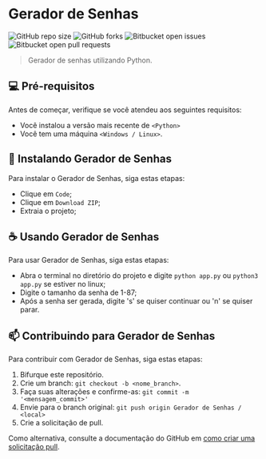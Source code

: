 # Gerador de Senhas

![GitHub repo size](https://img.shields.io/github/repo-size/gabriel-preti-ferraz/Gerador-Senhas?style=for-the-badge)
![GitHub forks](https://img.shields.io/github/forks/gabriel-preti-ferraz/Gerador-Senhas?style=for-the-badge)
![Bitbucket open issues](https://img.shields.io/bitbucket/issues/gabriel-preti-ferraz/Gerador-Senhas?style=for-the-badge)
![Bitbucket open pull requests](https://img.shields.io/bitbucket/pr-raw/gabriel-preti-ferraz/Gerador-Senhas?style=for-the-badge)

> Gerador de senhas utilizando Python.

## 💻 Pré-requisitos

Antes de começar, verifique se você atendeu aos seguintes requisitos:
* Você instalou a versão mais recente de `<Python>`
* Você tem uma máquina `<Windows / Linux>`.

## 🚀 Instalando Gerador de Senhas

Para instalar o Gerador de Senhas, siga estas etapas:

* Clique em `Code`;
* Clique em `Download ZIP`;
* Extraia o projeto;

## ☕ Usando Gerador de Senhas

Para usar Gerador de Senhas, siga estas etapas:

* Abra o terminal no diretório do projeto e digite `python app.py` ou `python3 app.py` se estiver no linux;
* Digite o tamanho da senha de 1-87;
* Após a senha ser gerada, digite 's' se quiser continuar ou 'n' se quiser parar.

## 📫 Contribuindo para Gerador de Senhas
Para contribuir com Gerador de Senhas, siga estas etapas:

1. Bifurque este repositório.
2. Crie um branch: `git checkout -b <nome_branch>`.
3. Faça suas alterações e confirme-as: `git commit -m '<mensagem_commit>'`
4. Envie para o branch original: `git push origin Gerador de Senhas / <local>`
5. Crie a solicitação de pull.

Como alternativa, consulte a documentação do GitHub em [como criar uma solicitação pull](https://help.github.com/en/github/collaborating-with-issues-and-pull-requests/creating-a-pull-request).
